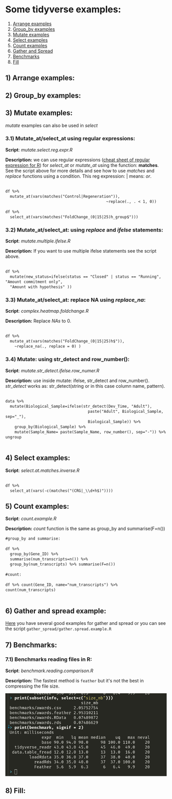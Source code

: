 # Some tidyverse examples:

1. [Arrange examples](#arrange)
2. [Group_by examples](#group)
3. [Mutate examples](#mutate)
4. [Select examples](#select)
5. [Count examples](#count)
6. [Gather and Spread](#gather)
7. [Benchmarks](#bench)
8. [Fill](#fill)

## 1)  <a id='arrange'></a> Arrange examples:

## 2) <a id='group'></a> Group_by examples:

## 3) <a id='mutate'></a> Mutate examples:

*mutate* examples can also be used in *select*

### 3.1) Mutate_at/select_at using regular expressions:

**Script**: *mutate.select.reg.expr.R*

**Description:** we can use regular expressions ([cheat sheet of regular expression for R](https://rstudio.com/wp-content/uploads/2016/09/RegExCheatsheet.pdf)) for *select_at* or *mutate_at* using the function: **matches**. See the script above for more details and see how to use *matches* and *replace* functions using a condition. This reg expression: | means: *or*.

```{r}

df %>%
  mutate_at(vars(matches("Control|Regeneration")),
                                            ~replace(., . < 1, 0))

df %>%
  select_at(vars(matches("FoldChange_(0|15|25)h_group$")))          

```

### 3.2) Mutate_at/select_at: using *replace* and *ifelse* statements:

**Script**: *mutate.multiple.ifelse.R*

**Description:** If you want to use multiple ifelse statements see the script above.

```{r}

df %>%
  mutate(new_status=ifelse(status == "Closed" | status == "Running", "Amount commitment only",
  "Amount with hypothesis" ))

```
### 3.3) Mutate_at/select_at: replace NA using *replace_na*:

**Script**: *complex.heatmap.foldchange.R*

**Description:** Replace *NAs* to 0.

```{r}

df %>%
  mutate_at(vars(matches("FoldChange_(0|15|25)h$")),
    ~replace_na(., replace = 0) )

```
### 3.4) Mutate: using str_detect and row_number():

**Script**: *mutate.str_detect.ifelse.row_numer.R*

**Description:** use inside mutate: ifelse, str_detect and row_number(). *str_detect* works as: str_detect(string or in this case column name, pattern).

```{r}

data %>%
  mutate(Biological_Sample=ifelse(str_detect(Dev_Time, "Adult"),
                                    paste("Adult", Biological_Sample, sep="_"),
                                    Biological_Sample)) %>%
    group_by(Biological_Sample) %>%
    mutate(Sample_Name= paste(Sample_Name, row_number(), sep="-")) %>% ungroup


```

## 4) <a id='select'></a> Select examples:

**Script**: *select.at.matches.inverse.R*

```{r}

df %>%
  select_at(vars(-c(matches("(CRG|_\\d+h$)"))))

```

## 5) <a id='count'></a> Count examples:

**Script**: *count.example.R*

**Description:** *count* function is the same as group_by and summarise(F=n())

```{r}
#group_by and summarise:

df %>%
  group_by(Gene_ID) %>%
  summarise(num_transcripts=n()) %>%
  group_by(num_transcripts) %>% summarise(F=n())

#count:

df %>% count(Gene_ID, name="num_transcripts") %>% count(num_transcripts)


```
## 6) <a id='gather'></a> Gather and spread example:

[Here](https://data.library.virginia.edu/a-tidyr-tutorial/) you have several good examples for gather and spread or you can see the script `gather_spread/gather.spread.example.R`

## 7) <a id='bench'></a> Benchmarks:

### 7.1) Benchmarks reading files in R:

**Script**: *benchmark.reading.comparison.R*

**Description:**  The fastest method is `feather` but it's not the best in compressing the file size.

<div align="center">
<img src="https://raw.githubusercontent.com/razielar/Dplyr-examples/master/img/benchmark.reading.png" alt="logo"></img>
</div>

## 8) <a id='fill'></a> Fill:
